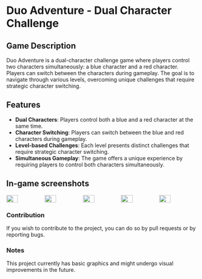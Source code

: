 # Duo Adventure - Dual Character Challenge

## Game Description

Duo Adventure is a dual-character challenge game where players control two characters simultaneously: a blue character and a red character. Players can switch between the characters during gameplay. The goal is to navigate through various levels, overcoming unique challenges that require strategic character switching.

## Features

- **Dual Characters**: Players control both a blue and a red character at the same time.
- **Character Switching**: Players can switch between the blue and red characters during gameplay.
- **Level-based Challenges**: Each level presents distinct challenges that require strategic character switching.
- **Simultaneous Gameplay**: The game offers a unique experience by requiring players to control both characters simultaneously.

## In-game screenshots

<div style="display:flex;">
<img src="https://github.com/okanyavuz/Super-Duo/assets/74764950/b911dade-b706-402f-a903-b311df68293e" width=30%>
<img src="https://github.com/okanyavuz/Super-Duo/assets/74764950/0dd3008b-00c9-4f6d-a962-549e6feca3a2" width=30%>
<img src="https://github.com/okanyavuz/Super-Duo/assets/74764950/56bc0c39-01b7-4411-8c89-3d2d758fc3f1" width=30%>
<img src="https://github.com/okanyavuz/Super-Duo/assets/74764950/56224ffc-d39c-4717-a10f-4c550c0dc84d" width=30%>
<img src="https://github.com/okanyavuz/Super-Duo/assets/74764950/e42568da-16ef-48dd-b08d-45f977de1bc5" width=30%>
</div>

### Contribution
If you wish to contribute to the project, you can do so by pull requests or by reporting bugs.

### Notes
This project currently has basic graphics and might undergo visual improvements in the future.

